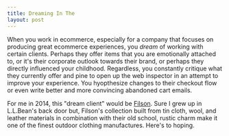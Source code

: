 ```yaml
---
title: Dreaming In The
layout: post
---
```


When you work in ecommerce, especially for a company that focuses on producing great ecommerce experiences, you *dream* of working with certain clients. Perhaps they offer items that you are emotionally attached to, or it's their corporate outlook towards their brand, or perhaps they directly influenced your childhood. Regardless, you constantly critique what they currently offer and pine to open up the web inspector in an attempt to improve your experience. You hyopthesize changes to their checkout flow or even write better and more convincing abandoned cart emails.

For me in 2014, this "dream client" would be [Filson][1]. Sure I grew up in L.L.Bean's back door but, Filson's collection built from tin cloth, wool, and leather materials in combination with their old school, rustic charm make it one of the finest outdoor clothing manufactures. Here's to hoping.

[1]: http://www.filson.com/
